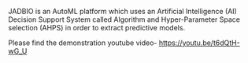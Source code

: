 
JADBIO is an AutoML platform which uses an Artificial Intelligence (AI) Decision Support System called Algorithm and Hyper-Parameter Space selection (AHPS) in order to extract predictive models.

Please find the demonstration youtube video- https://youtu.be/t6dQtH-wG_U
